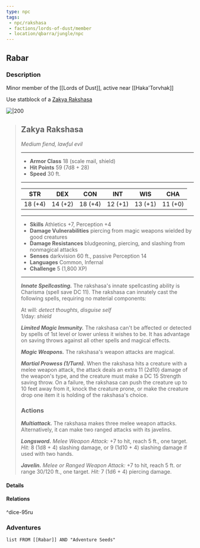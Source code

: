 ```yaml
---
type: npc
tags:
 - npc/rakshasa
 - factions/lords-of-dust/member
 - location/qbarra/jungle/npc
---
```


## Rabar

### Description

Minor member of the [[Lords of Dust]], active near [[Haka'Torvhak]]

Use statblock of a [Zakya Rakshasa](https://5e.tools/bestiary.html#zakya%20rakshasa_erlw)



![|200](https://5e.tools/img/bestiary/ERLW/Zakya%20Rakshasa.png?v=1.122.8) 
>  ## Zakya Rakshasa
>*Medium fiend, lawful evil*
>___
>- **Armor Class** 18 (scale mail, shield)
>- **Hit Points** 59 (7d8 + 28)
>- **Speed** 30 ft.
>___
>|STR|DEX|CON|INT|WIS|CHA|
>|:---:|:---:|:---:|:---:|:---:|:---:|
>|18 (+4)|14 (+2)|18 (+4)|12 (+1)|13 (+1)|11 (+0)|
>___
>- **Skills** Athletics +7, Perception +4
>- **Damage Vulnerabilities** piercing from magic weapons wielded by good creatures
>- **Damage Resistances** bludgeoning, piercing, and slashing from nonmagical attacks
>- **Senses** darkvision 60 ft., passive Perception 14
>- **Languages** Common, Infernal
>- **Challenge** 5 (1,800 XP)
>___
>***Innate Spellcasting.*** The rakshasa's innate spellcasting ability is Charisma (spell save DC 11). The rakshasa can innately cast the following spells, requiring no material components:  
>
>At will: *detect thoughts*, *disguise self*  
>1/day: *shield*  
>
>
>***Limited Magic Immunity.*** The rakshasa can't be affected or detected by spells of 1st level or lower unless it wishes to be. It has advantage on saving throws against all other spells and magical effects.  
>
>***Magic Weapons.*** The rakshasa's weapon attacks are magical.  
>
>***Martial Prowess (1/Turn).*** When the rakshasa hits a creature with a melee weapon attack, the attack deals an extra 11 (2d10) damage of the weapon's type, and the creature must make a DC 15 Strength saving throw. On a failure, the rakshasa can push the creature up to 10 feet away from it, knock the creature prone, or make the creature drop one item it is holding of the rakshasa's choice.  
>
>### Actions
>***Multiattack.*** The rakshasa makes three melee weapon attacks. Alternatively, it can make two ranged attacks with its javelins.  
>
>***Longsword.*** *Melee Weapon Attack:* +7 to hit, reach 5 ft., one target. *Hit:* 8 (1d8 + 4) slashing damage, or 9 (1d10 + 4) slashing damage if used with two hands.  
>
>***Javelin.*** *Melee  or Ranged Weapon Attack:* +7 to hit, reach 5 ft. or range 30/120 ft., one target. *Hit:* 7 (1d6 + 4) piercing damage.

#### Details

#### Relations
^dice-95ru


### Adventures
```dataview
list FROM [[Rabar]] AND "Adventure Seeds"
```